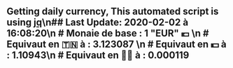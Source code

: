## Getting daily currency, This automated script is using [jq](https://stedolan.github.io/jq/)\n## Last Update:  2020-02-02 à 16:08:20\n # Monaie de base : 1 "EUR" 💶 \n # Equivaut en 🇹🇳 à :  3.123087 \n # Equivaut en 💵 à : 1.10943\n # Equivaut en 🐱‍💻 à :  0.000119
